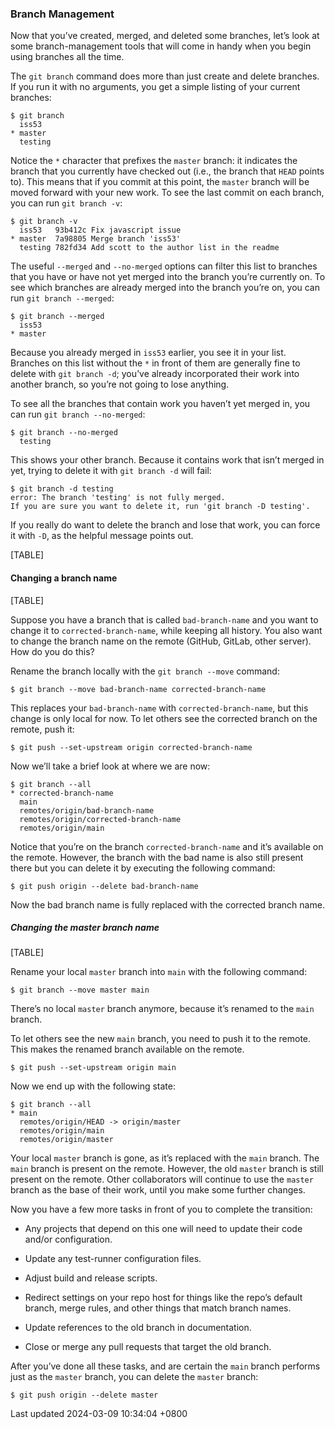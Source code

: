 ### Branch Management

Now that you’ve created, merged, and deleted some branches, let’s look
at some branch-management tools that will come in handy when you begin
using branches all the time.

The `git branch` command does more than just create and delete branches.
If you run it with no arguments, you get a simple listing of your
current branches:

```shell
$ git branch
  iss53
* master
  testing
```

Notice the `*` character that prefixes the `master` branch: it indicates
the branch that you currently have checked out (i.e., the branch that
`HEAD` points to). This means that if you commit at this point, the
`master` branch will be moved forward with your new work. To see the
last commit on each branch, you can run `git branch -v`:

```shell
$ git branch -v
  iss53   93b412c Fix javascript issue
* master  7a98805 Merge branch 'iss53'
  testing 782fd34 Add scott to the author list in the readme
```

The useful `--merged` and `--no-merged` options can filter this list to
branches that you have or have not yet merged into the branch you’re
currently on. To see which branches are already merged into the branch
you’re on, you can run `git branch --merged`:

```shell
$ git branch --merged
  iss53
* master
```

Because you already merged in `iss53` earlier, you see it in your list.
Branches on this list without the `*` in front of them are generally
fine to delete with `git branch -d`; you’ve already incorporated their
work into another branch, so you’re not going to lose anything.

To see all the branches that contain work you haven’t yet merged in, you
can run `git branch --no-merged`:

```shell
$ git branch --no-merged
  testing
```

This shows your other branch. Because it contains work that isn’t merged
in yet, trying to delete it with `git branch -d` will fail:

```shell
$ git branch -d testing
error: The branch 'testing' is not fully merged.
If you are sure you want to delete it, run 'git branch -D testing'.
```

If you really do want to delete the branch and lose that work, you can
force it with `-D`, as the helpful message points out.

[TABLE]

#### Changing a branch name

[TABLE]

Suppose you have a branch that is called `bad-branch-name` and you want
to change it to `corrected-branch-name`, while keeping all history. You
also want to change the branch name on the remote (GitHub, GitLab, other
server). How do you do this?

Rename the branch locally with the `git branch --move` command:

```shell
$ git branch --move bad-branch-name corrected-branch-name
```

This replaces your `bad-branch-name` with `corrected-branch-name`, but
this change is only local for now. To let others see the corrected
branch on the remote, push it:

```shell
$ git push --set-upstream origin corrected-branch-name
```

Now we’ll take a brief look at where we are now:

```shell
$ git branch --all
* corrected-branch-name
  main
  remotes/origin/bad-branch-name
  remotes/origin/corrected-branch-name
  remotes/origin/main
```

Notice that you’re on the branch `corrected-branch-name` and it’s
available on the remote. However, the branch with the bad name is also
still present there but you can delete it by executing the following
command:

```shell
$ git push origin --delete bad-branch-name
```

Now the bad branch name is fully replaced with the corrected branch
name.

##### Changing the master branch name

[TABLE]

Rename your local `master` branch into `main` with the following
command:

```shell
$ git branch --move master main
```

There’s no local `master` branch anymore, because it’s renamed to the
`main` branch.

To let others see the new `main` branch, you need to push it to the
remote. This makes the renamed branch available on the remote.

```shell
$ git push --set-upstream origin main
```

Now we end up with the following state:

```shell
$ git branch --all
* main
  remotes/origin/HEAD -> origin/master
  remotes/origin/main
  remotes/origin/master
```

Your local `master` branch is gone, as it’s replaced with the `main`
branch. The `main` branch is present on the remote. However, the old
`master` branch is still present on the remote. Other collaborators will
continue to use the `master` branch as the base of their work, until you
make some further changes.

Now you have a few more tasks in front of you to complete the
transition:

- Any projects that depend on this one will need to update their code
  and/or configuration.

- Update any test-runner configuration files.

- Adjust build and release scripts.

- Redirect settings on your repo host for things like the repo’s default
  branch, merge rules, and other things that match branch names.

- Update references to the old branch in documentation.

- Close or merge any pull requests that target the old branch.

After you’ve done all these tasks, and are certain the `main` branch
performs just as the `master` branch, you can delete the `master`
branch:

```shell
$ git push origin --delete master
```

Last updated 2024-03-09 10:34:04 +0800
